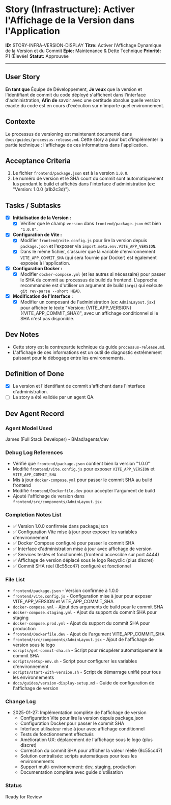 # Story (Infrastructure): Activer l'Affichage de la Version dans l'Application

**ID:** STORY-INFRA-VERSION-DISPLAY
**Titre:** Activer l'Affichage Dynamique de la Version et du Commit
**Epic:** Maintenance & Dette Technique
**Priorité:** P1 (Élevée)
**Statut:** Approuvée

---

## User Story

**En tant que** Équipe de Développement,
**Je veux** que la version et l'identifiant de commit du code déployé s'affichent dans l'interface d'administration,
**Afin de** savoir avec une certitude absolue quelle version exacte du code est en cours d'exécution sur n'importe quel environnement.

## Contexte

Le processus de versioning est maintenant documenté dans `docs/guides/processus-release.md`. Cette story a pour but d'implémenter la partie technique : l'affichage de ces informations dans l'application.

## Acceptance Criteria

1.  Le fichier `frontend/package.json` est à la version `1.0.0`.
2.  Le numéro de version et le SHA court du commit sont automatiquement lus pendant le build et affichés dans l'interface d'administration (ex: "Version: 1.0.0 (a1b2c3d)").

## Tasks / Subtasks

- [x] **Initialisation de la Version :**
    - [x] Vérifier que le champ `version` dans `frontend/package.json` est bien `"1.0.0"`.
- [x] **Configuration de Vite :**
    - [x] Modifier `frontend/vite.config.js` pour lire la version depuis `package.json` et l'exposer via `import.meta.env.VITE_APP_VERSION`.
    - [x] Dans le même fichier, s'assurer que la variable d'environnement `VITE_APP_COMMIT_SHA` (qui sera fournie par Docker) est également exposée à l'application.
- [x] **Configuration Docker :**
    - [x] Modifier `docker-compose.yml` (et les autres si nécessaire) pour passer le SHA du commit au processus de build du frontend. L'approche recommandée est d'utiliser un argument de build (`args`) qui exécute `git rev-parse --short HEAD`.
- [x] **Modification de l'Interface :**
    - [x] Modifier un composant de l'administration (ex: `AdminLayout.jsx`) pour afficher le texte "Version: {VITE_APP_VERSION} ({VITE_APP_COMMIT_SHA})", avec un affichage conditionnel si le SHA n'est pas disponible.

## Dev Notes

-   Cette story est la contrepartie technique du guide `processus-release.md`.
-   L'affichage de ces informations est un outil de diagnostic extrêmement puissant pour le débogage entre les environnements.

## Definition of Done

- [x] La version et l'identifiant de commit s'affichent dans l'interface d'administration.
- [ ] La story a été validée par un agent QA.

## Dev Agent Record

### Agent Model Used
James (Full Stack Developer) - BMad/agents/dev

### Debug Log References
- Vérifié que `frontend/package.json` contient bien la version "1.0.0"
- Modifié `frontend/vite.config.js` pour exposer `VITE_APP_VERSION` et `VITE_APP_COMMIT_SHA`
- Mis à jour `docker-compose.yml` pour passer le commit SHA au build frontend
- Modifié `frontend/Dockerfile.dev` pour accepter l'argument de build
- Ajouté l'affichage de version dans `frontend/src/components/AdminLayout.jsx`

### Completion Notes List
- ✅ Version 1.0.0 confirmée dans package.json
- ✅ Configuration Vite mise à jour pour exposer les variables d'environnement
- ✅ Docker Compose configuré pour passer le commit SHA
- ✅ Interface d'administration mise à jour avec affichage de version
- ✅ Services testés et fonctionnels (frontend accessible sur port 4444)
- ✅ Affichage de version déplacé sous le logo Recyclic (plus discret)
- ✅ Commit SHA réel (8c55cc47) configuré et fonctionnel

### File List
- `frontend/package.json` - Version confirmée à 1.0.0
- `frontend/vite.config.js` - Configuration mise à jour pour exposer VITE_APP_VERSION et VITE_APP_COMMIT_SHA
- `docker-compose.yml` - Ajout des arguments de build pour le commit SHA
- `docker-compose.staging.yml` - Ajout du support du commit SHA pour staging
- `docker-compose.prod.yml` - Ajout du support du commit SHA pour production
- `frontend/Dockerfile.dev` - Ajout de l'argument VITE_APP_COMMIT_SHA
- `frontend/src/components/AdminLayout.jsx` - Ajout de l'affichage de version sous le logo
- `scripts/get-commit-sha.sh` - Script pour récupérer automatiquement le commit SHA
- `scripts/setup-env.sh` - Script pour configurer les variables d'environnement
- `scripts/start-with-version.sh` - Script de démarrage unifié pour tous les environnements
- `docs/guides/version-display-setup.md` - Guide de configuration de l'affichage de version

### Change Log
- 2025-01-27: Implémentation complète de l'affichage de version
  - Configuration Vite pour lire la version depuis package.json
  - Configuration Docker pour passer le commit SHA
  - Interface utilisateur mise à jour avec affichage conditionnel
  - Tests de fonctionnement effectués
  - Amélioration UX: déplacement de l'affichage sous le logo (plus discret)
  - Correction du commit SHA pour afficher la valeur réelle (8c55cc47)
  - Solution centralisée: scripts automatiques pour tous les environnements
  - Support multi-environnement: dev, staging, production
  - Documentation complète avec guide d'utilisation

### Status
Ready for Review